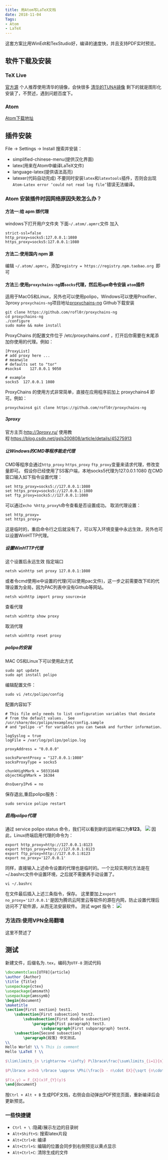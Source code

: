 ```yaml
---
title: 用Atom写LaTeX文档
date: 2018-11-04
Tags:
- Atom
- LaTeX
---
```

这套方案比用WinEdt和TexStudio好，编译的速度快，并且支持PDF实时预览。
## 软件下载及安装
### TeX Live
[官方源](http://tug.org/texlive/acquire-netinstall.html)
个人推荐使用清华的镜像，会快很多
[清华的TUNA镜像](https://mirrors.tuna.tsinghua.edu.cn/CTAN/systems/texlive/tlnet/)
剩下的就是图形化安装了，不赘述，遇到问题百度下。

<!--more-->

### Atom
[Atom下载地址](https://atom.io/)
## 插件安装
File -> Settings -> Install
搜索并安装：
- simplified-chinese-menu(提供汉化界面)
- latex(用来在Atom中编译LaTeX文件)
- language-latex(提供语法高亮)
- latexer(代码自动完成)
不要同时安装`latex`和`latextools`插件，否则会出现`Atom-Latex error ‘could not read log file’`错误无法编译。
### Atom 安装插件时因网络原因失败怎么办？
#### 方法一:给 apm 绑代理
windows下打开用户文件夹
下面`~/.atom/.apmrc`文件
加入
```
strict-ssl=false
http_proxy=socks5:127.0.0.1:1080
https_proxy=socks5:127.0.0.1:1080
```
#### 方法二:使用国内 npm 源
编辑 `~/.atom/.apmrc`，添加`registry = https://registry.npm.taobao.org `即可
#### 方法三:使用`proxychains-ng`绑`socks`代理，然后用`apm`命令安装 `atom`插件
适用于MacOS和Linux，另外也可以使用polipo，Windows可以使用Proxifier、3proxy
`proxychains-ng`项目地址[proxychains-ng](https://github.com/rofl0r/proxychains-ng)
Github下载安装
```
git clone https://github.com/rofl0r/proxychains-ng
cd proxychains-ng
./configure
sudo make && make install
```
ProxyChains 的配置文件位于 /etc/proxychains.conf ，打开后你需要在末尾添加你使用的代理。例如：
```
[ProxyList]
# add proxy here ...
# meanwile
# defaults set to "tor"
#socks4    127.0.0.1 9050
 
# example
socks5  127.0.0.1 1080
```
ProxyChains 的使用方式非常简单，直接在应用程序前加上 proxychains4 即可。例如：
```
proxychains4 git clone https://github.com/rofl0r/proxychains-ng
```
##### 3proxy
官方主页:http://3proxy.ru/
使用教程:https://blog.csdn.net/gsls200808/article/details/45275913
##### 让Windows的CMD等程序能走代理
CMD等程序会通过`http_proxy` `https_proxy` `ftp_proxy`变量来请求代理，修改变量即可。
假设你已经使用了SS客户端，本地socks5代理为127.0.0.1:1080
在CMD窗口输入如下指令设置代理：
```
set http_proxy=socks5://127.0.0.1:1080
set https_proxy=socks5://127.0.0.1:1080
set ftp_proxy=socks5://127.0.0.1:1080
```
可以通过`echo %http_proxy%`命令查看是否设置成功。
取消代理设置：
```
set http_proxy=
set https_proxy=
```
这是临时的，重启命令行之后就没有了，可以写入环境变量中永远生效，另外也可以设置WinHTTP代理。

##### 设置WinHTTP代理
这个设置后永远生效
指定端口
```
netsh winhttp set proxy 127.0.0.1:1080
```
或者令cmd使用ie中设置的代理(可以使用pac文件)，这一步之前需要改下IE的代理设置为全局，因为PAC列表中没有Github等网站。
```
netsh winhttp import proxy source=ie
```
查看代理
```
netsh winhttp show proxy
```
取消代理
```
netsh winhttp reset proxy
```
##### polipo的安装
MAC OS和Linux下可以使用此方式
```
sudo apt update
sudo apt install polipo
```
编辑配置文件：
```
sudo vi /etc/polipo/config
```
配置内容如下
```
# This file only needs to list configuration variables that deviate
# from the default values.  See /usr/share/doc/polipo/examples/config.sample
# and "polipo -v" for variables you can tweak and further information.

logSyslog = true
logFile = /var/log/polipo/polipo.log

proxyAddress = "0.0.0.0"

socksParentProxy = "127.0.0.1:1080"
socksProxyType = socks5

chunkHighMark = 50331648
objectHighMark = 16384

dnsQueryIPv6 = no
```
保存退出,重启polipo服务：
```
sudo service polipo restart
```
##### 启用polipo代理
通过 service polipo status 命令，我们可以看到新的监听端口为**8123**。
![](https://images.liangs.me/notes/Notes/_image/7a761377ce91b9ff5b08c62780ab3e4c_1460000013587471_w%3D549%26h%3D193.jpg)
因此，Linux终端启用代理的命令为：
```
export http_proxy=http://127.0.0.1:8123
export https_proxy=http://127.0.0.1:8123
export ftp_proxy=http://127.0.0.1:8123
export no_proxy='127.0.0.1'
```
同样，直接输入上述命令设置的代理也是临时的。一个比较实用的方法是在~/.bashrc文件中设置环境，之后就不需要再手动设置了。
```
vi ~/.bashrc
```
在文件最后插入上述三条指令，保存。
这里要加上`export no_proxy='127.0.0.1'`是因为腾讯云阿里云等软件的源在内网，防止设置代理后访问不了软件源，从而无法安装软件。
测试 wget 指令：
![](https://images.liangs.me/notes/Notes/_image/a65ec23e88eb5aefcfc9bb16f484a6e5_1028233383-5a9fca83cc525_articlex.jpg)

### 方法四:使用VPN全局翻墙
这里不赘述了
## 测试
新建文件，后缀名为`.tex`，编码为`UTF-8`
测试代码
```latex
\documentclass[UTF8]{article}
\author {Author}
\title {Title}
\usepackage{ctex}
\usepackage{amsmath}
\usepackage{amssymb}
\begin{document}
\maketitle
\section{First section} test1.
    \subsection{First subsection} test2.
        \subsubsection{First double subsection}
            \paragraph{Fist paragraph} test3.
                \subparagraph{First subparagraph} test4.
    \subsection{Second subsection}
        \paragraph{段落} 中文测试。
\\
Hello World! \\ % This is comment
Hello \LaTeX ! \\
 
$\lim\limits_{n \rightarrow +\infty} P\lbrace\frac{\sum\limits_{i=1}{n}Xi - n\cdot EX}{ \sqrt{n \cdot DX} }  \leqslant x\rbrace = \Phi(x)$ \\
 
$P\lbrace a<X<b \rbrace \approx \Phi(\frac{b - n\cdot EX}{\sqrt {n\cdot DX}}) - \Phi(\frac{a - n\cdot EX}{\sqrt{n\cdot DX} })$ \\
 
$F(x,y) = F_{X}(x)F_{Y}(y)$
\end{document}
```
按`Ctrl + Alt + B` 生成PDF文档，右侧会自动弹出PDF预览页面，重新编译后会更新预览。
### 一些快捷键
- `Ctrl + \` :隐藏/展示左边的目录树
- `Alt+Shift+S`: 搜索latex片段
- `Alt+Ctrl+B`: 编译
- `Alt+Ctrl+S`: 编辑的位置会同步到右侧预览以黄点显示
- `Alt+Ctrl+C`: 清除生成的文件

